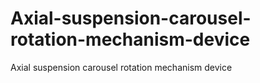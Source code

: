 # Axial-suspension-carousel-rotation-mechanism-device
Axial suspension carousel rotation mechanism device

